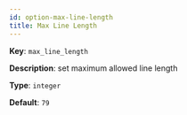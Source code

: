 ```yaml
---
id: option-max-line-length
title: Max Line Length
---
```

**Key**: `max_line_length`

**Description**: set maximum allowed line length

**Type**: `integer`

**Default**: `79`
